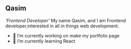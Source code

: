 ## Qasim
*'Frontend Developer'*
My name Qasim, and I am Frontend developer,interested in all in things web development.

- 🔭 I’m currently working on make my portfolio page
- 🌱 I’m currently learning React
<p align="left">
  <a href=""></a>
</p>
